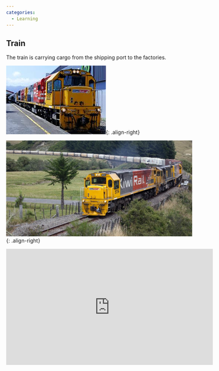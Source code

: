 ```yaml
---
categories:
  - Learning
---
```


## Train

The train is carrying cargo from the shipping port to the factories.

![Train image 1](/assets/posts/2024/Train1.jpg){: .align-right}

![Train image 2](/assets/posts/2024/Train2.jpg){: .align-right}

<iframe width="560" height="315" src="https://www.youtube.com/embed/pHBwdMqfY9g?si=Sy5AQa25cyondfS1" title="YouTube video player" frameborder="0" allow="accelerometer; autoplay; clipboard-write; encrypted-media; gyroscope; picture-in-picture; web-share" referrerpolicy="strict-origin-when-cross-origin" allowfullscreen></iframe>